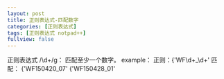 ```yaml
---
layout: post
title: 正则表达式-匹配数字
categories: [正则表达式]
tags: [正则表达式 notpad++]
fullview: false
---
```


正则表达式  /\d+/g： 匹配至少一个数字。
example：
    正则：{'WF\d+_\d+'
    匹配：
    {'WF150420_07'
    {'WF150428_01'
